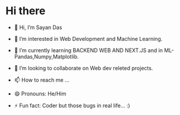 <h1>Hi there</h1>

- 👋 Hi, I’m Sayan Das<br>

- 👀 I’m interested in Web Development and Machine Learning.<br>
- 🌱 I’m currently learning BACKEND WEB AND NEXT.JS and in ML- Pandas,Numpy,Matplotlib.<br>
- 💞️ I’m looking to collaborate on Web dev releted projects.<br>
- 📫 How to reach me ...<br>
- 😄 Pronouns: He/Him<br>
- ⚡ Fun fact: Coder but those bugs in real life... :)<br>

<!---
SayanDas07/SayanDas07 is a ✨ special ✨ repository because its `README.md` (this file) appears on your GitHub profile.
You can click the Preview link to take a look at your changes.
--->
